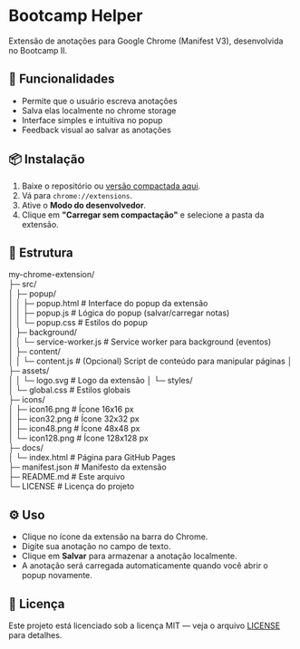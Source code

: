 # Bootcamp Helper

Extensão de anotações para Google Chrome (Manifest V3), desenvolvida no Bootcamp II.

## 🔧 Funcionalidades

- Permite que o usuário escreva anotações
- Salva elas localmente no chrome storage
- Interface simples e intuitiva no popup
- Feedback visual ao salvar as anotações

## 📦 Instalação

1. Baixe o repositório ou [versão compactada aqui](https://github.com/<usuario>/<repo>/releases).
2. Vá para `chrome://extensions`.
3. Ative o **Modo do desenvolvedor**.
4. Clique em **"Carregar sem compactação"** e selecione a pasta da extensão.

## 🧩 Estrutura
my-chrome-extension/  
├─ src/  
│ ├─ popup/  
│ │ ├─ popup.html # Interface do popup da extensão  
│ │ ├─ popup.js # Lógica do popup (salvar/carregar notas)  
│ │ └─ popup.css # Estilos do popup  
│ ├─ background/  
│ │ └─ service-worker.js # Service worker para background (eventos)  
│ ├─ content/  
│ │ └─ content.js # (Opcional) Script de conteúdo para manipular   páginas
│ ├─ assets/  
│ │ └─ logo.svg # Logo da extensão 
│ └─ styles/  
│ └─ global.css # Estilos globais  
├─ icons/  
│ ├─ icon16.png # Ícone 16x16 px  
│ ├─ icon32.png # Ícone 32x32 px  
│ ├─ icon48.png # Ícone 48x48 px  
│ └─ icon128.png # Ícone 128x128 px  
├─ docs/  
│ └─ index.html # Página para GitHub Pages  
├─ manifest.json # Manifesto da extensão  
├─ README.md # Este arquivo  
└─ LICENSE # Licença do projeto  


## ⚙️ Uso

- Clique no ícone da extensão na barra do Chrome.
- Digite sua anotação no campo de texto.
- Clique em **Salvar** para armazenar a anotação localmente.
- A anotação será carregada automaticamente quando você abrir o popup novamente.

## 📝 Licença

Este projeto está licenciado sob a licença MIT — veja o arquivo [LICENSE](LICENSE) para detalhes.

